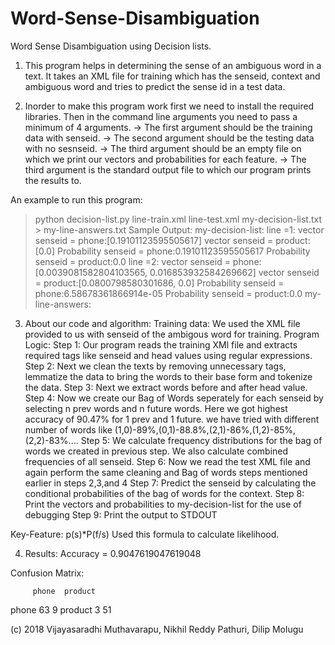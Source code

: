 # Word-Sense-Disambiguation
Word Sense Disambiguation using Decision lists.
1. This program helps in determining the sense of an ambiguous word in a text. It takes an XML file for training which has the senseid, context and ambiguous word and tries to predict the sense id in a test data.

2. Inorder to make this program work first we need to install the required libraries. Then in the command line arguments you need to pass a minimum of 4 arguments.
  -> The first argument should be the training data with senseid.
  -> The second argument should be the testing data with no sesnseid.
  -> The third argument should be an empty file on which we print our vectors and probabilities for each feature.
  -> The third argument is the standard output file to which our program prints the results to.

An example to run this program:
>python decision-list.py line-train.xml line-test.xml my-decision-list.txt > my-line-answers.txt
Sample Output:
my-decision-list:
line =1:
	 vector senseid = phone:[0.19101123595505617]
	 vector senseid = product:[0.0]
	 Probability senseid = phone:0.19101123595505617
	 Probability senseid = product:0.0
line =2:
	 vector senseid = phone:[0.0039081582804103565, 0.016853932584269662]
	 vector senseid = product:[0.0800798580301686, 0.0]
	 Probability senseid = phone:6.58678361866914e-05
	 Probability senseid = product:0.0
my-line-answers:
<answer instance="line-n.w8_059:8174:" senseid="phone"/>
<answer instance="line-n.w7_098:12684:" senseid="phone"/>
<answer instance="line-n.w8_106:13309:" senseid="phone"/>
<answer instance="line-n.w9_40:10187:" senseid="phone"/>
<answer instance="line-n.w9_16:217:" senseid="phone"/>

3. About our code and algorithm:
Training data: We used the XML file provided to us with senseid of the ambigous word for training.
Program Logic:
Step 1: Our program reads the training XMl file and extracts required tags like senseid and head values using regular expressions.
Step 2: Next we clean the texts by removing unnecessary tags, lemmatize the data to bring the words to their base form and tokenize the data.
Step 3: Next we extract words before and after head value.
Step 4: Now we create our Bag of Words seperately for each senseid by selecting n prev words and n future words. Here we got highest accuracy of 90.47% for 1 prev and 1 future.
        we have tried with different number of words like (1,0)-89%,(0,1)-88.8%,(2,1)-86%,(1,2)-85%,(2,2)-83%....
Step 5: We calculate frequency distributions for the bag of words we created in previous step. We also calculate combined frequencies of all senseid.
Step 6: Now we read the test XML file and again perform the same cleaning and Bag of words steps mentioned earlier in steps 2,3,and 4
Step 7: Predict the senseid by calculating the conditional probabilities of the bag of words for the context.
Step 8: Print the vectors and probabilities to my-decision-list for the use of debugging
Step 9: Print the output to STDOUT

Key-Feature: p(s)*P(f/s) Used this formula to calculate likelihood.

4. Results:
Accuracy = 0.9047619047619048

 Confusion Matrix:

         phone  product
phone       63        9
product      3       51

(c) 2018 Vijayasaradhi Muthavarapu, Nikhil Reddy Pathuri, Dilip Molugu
